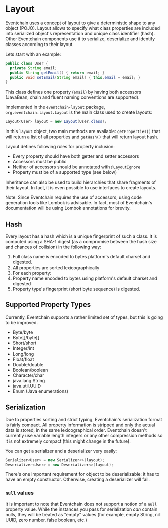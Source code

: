 # Layout

Eventchain uses a concept of layout to give a deterministic shape to any object
(POJO). Layout allows to specify what class properties are included into serialized object's representation and unique class identifier (hash). Other
Eventchain components use it to serialize, deserialize and identify classes according to their layout.


Lets start with an example:

```java
public class User {
  private String email;
  public String getEmail() { return email; }
  public void setEmail(String email) { this.email = email; }
}
```

This class defines one property (`email`) by having both accessors (JavaBean, chain and fluent naming conventions are supported).

Implemented in the `eventchain-layout` package, `org.eventchain.layout.Layout` is the main class used to create layouts:

```java
Layout<User> layout = new Layout(User.class);
```

In this `layout` object, two main methods are available: `getProperties()`
that will return a list of all properties and `getHash()` that will return
layout hash.

Layout defines following rules for property inclusion:

* Every property should have both getter and setter accessors
* Accessors must be public
* Neither of accessors should be annotated with `@LayoutIgnore`
* Property must be of a supported type (see below)

Inheritance can also be used to build hierarchies that share fragments of
their layout. In fact, it is even possible to use interfaces to create layouts.

Note: Since Eventchain requires the use of accessors, using code generation tools like Lombok is advisable. In fact, most of Eventchain's documentation
will be using Lombok annotations for brevity.

## Hash

Every layout has a hash which is a unique fingerprint of such a class. It is computed using a SHA-1 digest (as a compromise between the hash size and chances of collision) in the following way:

1. Full class name is encoded to bytes platform's default charset and digested.
1. All properties are sorted lexicographically
1. For each property:
  1. Property name encoded to bytes using platform's default charset and digested
  1. Property type's fingerprint (short byte sequence) is digested.

## Supported Property Types

Currently, Eventchain supports a rather limited set of types, but this is going
to be improved.

* Byte/byte
* Byte[]/byte[]
* Short/short
* Integer/int
* Long/long
* Float/float
* Double/double
* Boolean/boolean
* Character/char
* java.lang.String
* java.util.UUID
* Enum (Java enumerations)

## Serialization

Due to properties sorting and strict typing, Eventchain's serialization format
is fairly compact. All property information is stripped and only the actual data is stored, in the same lexicographical order. Eventchain doesn't currently use
variable length integers or any other compression methods so it is not extremely compact (this might change in the future).

You can get a serializer and a deserializer very easily:

```java
Serializer<User> = new Serializer<>(layout);
Deserializer<User> = new Deserializer<>(layout);
```

There's one important requirement for object to be deserializable: it has
to have an empty constructor. Otherwise, creating a deserializer will fail.

### `null` values

It is important to note that Eventchain does not support a notion of a `null`
property value. While the instances you pass for serialization *can* contain
nulls, they will be treated as "empty" values (for example, empty String, nil UUID, zero number, false boolean, etc.)
